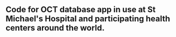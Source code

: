 ## Code for OCT database app in use at St Michael's Hospital and participating health centers around the world. 
